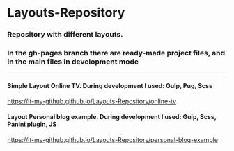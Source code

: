 # Layouts-Repository
### Repository with different layouts.
### In the gh-pages branch there are ready-made project files, and in the main files in development mode
<hr/>

 #### Simple Layout Online TV. During development I used: Gulp, Pug, Scss
 https://it-my-github.github.io/Layouts-Repository/online-tv
 
 #### Layout Personal blog example. During development I used: Gulp, Scss, Panini plugin, JS
 https://it-my-github.github.io/Layouts-Repository/personal-blog-example
